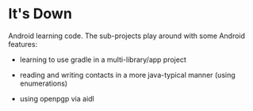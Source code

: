 It's Down
=========

Android learning code. The sub-projects play around with some Android features:

 - learning to use gradle in a multi-library/app project

 - reading and writing contacts in a more java-typical manner (using enumerations)

 - using openpgp via aidl

